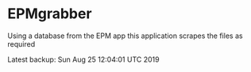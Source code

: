 # EPMgrabber
Using a database from the EPM app this application scrapes the files as required


Latest backup: Sun Aug 25 12:04:01 UTC 2019
